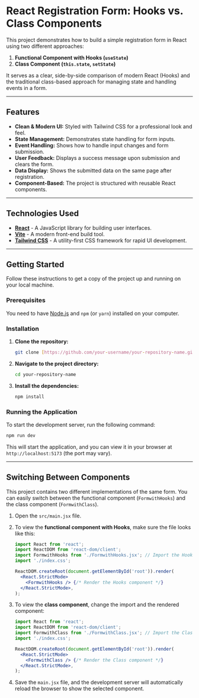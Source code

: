 # React Registration Form: Hooks vs. Class Components

This project demonstrates how to build a simple registration form in React using two different approaches:
1.  **Functional Component with Hooks (`useState`)**
2.  **Class Component (`this.state`, `setState`)**

It serves as a clear, side-by-side comparison of modern React (Hooks) and the traditional class-based approach for managing state and handling events in a form.

---

## Features

-   **Clean & Modern UI:** Styled with Tailwind CSS for a professional look and feel.
-   **State Management:** Demonstrates state handling for form inputs.
-   **Event Handling:** Shows how to handle input changes and form submission.
-   **User Feedback:** Displays a success message upon submission and clears the form.
-   **Data Display:** Shows the submitted data on the same page after registration.
-   **Component-Based:** The project is structured with reusable React components.

---

## Technologies Used

-   [**React**](https://reactjs.org/) - A JavaScript library for building user interfaces.
-   [**Vite**](https://vitejs.dev/) - A modern front-end build tool.
-   [**Tailwind CSS**](https://tailwindcss.com/) - A utility-first CSS framework for rapid UI development.

---

## Getting Started

Follow these instructions to get a copy of the project up and running on your local machine.

### Prerequisites

You need to have [Node.js](https://nodejs.org/) and `npm` (or `yarn`) installed on your computer.

### Installation

1.  **Clone the repository:**
    ```bash
    git clone [https://github.com/your-username/your-repository-name.git](https://github.com/your-username/your-repository-name.git)
    ```

2.  **Navigate to the project directory:**
    ```bash
    cd your-repository-name
    ```

3.  **Install the dependencies:**
    ```bash
    npm install
    ```

### Running the Application

To start the development server, run the following command:

```bash
npm run dev
```

This will start the application, and you can view it in your browser at `http://localhost:5173` (the port may vary).

---

## Switching Between Components

This project contains two different implementations of the same form. You can easily switch between the functional component (`FormwithHooks`) and the class component (`FormwithClass`).

1.  Open the `src/main.jsx` file.
2.  To view the **functional component with Hooks**, make sure the file looks like this:

    ```jsx
    import React from 'react';
    import ReactDOM from 'react-dom/client';
    import FormwithHooks from './FormwithHooks.jsx'; // Import the Hooks component
    import './index.css';

    ReactDOM.createRoot(document.getElementById('root')).render(
      <React.StrictMode>
        <FormwithHooks /> {/* Render the Hooks component */}
      </React.StrictMode>,
    );
    ```

3.  To view the **class component**, change the import and the rendered component:

    ```jsx
    import React from 'react';
    import ReactDOM from 'react-dom/client';
    import FormwithClass from './FormwithClass.jsx'; // Import the Class component
    import './index.css';

    ReactDOM.createRoot(document.getElementById('root')).render(
      <React.StrictMode>
        <FormwithClass /> {/* Render the Class component */}
      </React.StrictMode>,
    );
    ```

4.  Save the `main.jsx` file, and the development server will automatically reload the browser to show the selected component.
